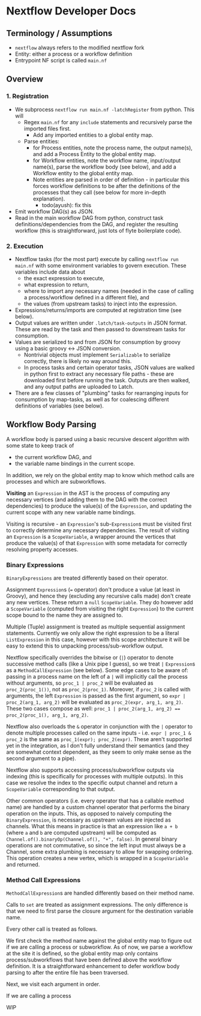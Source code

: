 # Nextflow Developer Docs

## Terminology / Assumptions

* `nextflow` always refers to the modified nextflow fork
* Entity: either a process or a workflow definition
* Entrypoint NF script is called `main.nf`

## Overview

### 1. Registration

* We subprocess `nextflow run main.nf -latchRegister` from python. This will
  * Regex `main.nf` for any `include` statements and recursively parse the imported files first.
    * Add any imported entities to a global entity map.
  * Parse entities:
    * for Process entities, note the process name, the output name(s), and add a Process Entity to the global entity map.
    * for Workflow entities, note the workflow name, input/output name(s),  parse the workflow body (see below), and add a Workflow entity to the global entity map.
    * Note entities are parsed in order of definition - in particular this forces workflow definitions to be after the definitions of the processes that they call (see below for more in-depth explanation).
      * todo(ayush): fix this
* Emit workflow DAG(s) as JSON.
* Read in the main workflow DAG from python, construct task definitions/dependencies from the DAG, and register the resulting workflow (this is straightforward, just lots of flyte boilerplate code).

### 2. Execution

* Nextflow tasks (for the most part) execute by calling `nextflow run main.nf` with some environment variables to govern execution. These variables include data about
  * the exact expression to execute,
  * what expression to return,
  * where to import any necessary names (needed in the case of calling a process/workflow defined in a different file), and
  * the values (from upstream tasks) to inject into the expression.
* Expressions/returns/imports are computed at registration time (see below).
* Output values are written under `.latch/task-outputs` in JSON format. These are read by the task and then passed to downstream tasks for consumption.
* Values are serialized to and from JSON for consumption by groovy using a basic groovy <-> JSON conversion.
  * Nontrivial objects must implement `Serializable` to serialize correctly, there is likely no way around this.
  * In process tasks and certain operator tasks, JSON values are walked in python first to extract any necessary file paths - these are downloaded first before running the task. Outputs are then walked, and any output paths are uploaded to Latch.
* There are a few classes of "plumbing" tasks for rearranging inputs for consumption by map-tasks, as well as for coalescing different definitions of variables (see below).

## Workflow Body Parsing

A workflow body is parsed using a basic recursive descent algorithm with some state to keep track of

* the current workflow DAG, and
* the variable name bindings in the current scope.

In addition, we rely on the global entity map to know which method calls are processes and which are subworkflows.

**Visiting** an `Expression` in the AST is the process of computing any necessary vertices (and adding them to the DAG with the correct dependencies) to produce the value(s) of the `Expression`, and updating the current scope with any new variable name bindings.

Visiting is recursive - an `Expression`'s sub-`Expression`s must be visited first to correctly determine any necessary dependencies. The result of visiting an `Expression` is a `ScopeVariable`, a wrapper around the vertices that produce the value(s) of that `Expression` with some metadata for correctly resolving property accesses.

### Binary Expressions

`BinaryExpressions` are treated differently based on their operator.

Assignment `Expression`s (`=` operator) don't produce a value (at least in Groovy), and hence they (excluding any recursive calls made) don't create any new vertices. These return a `null` `ScopeVariable`. They do however add a `ScopeVariable` (computed from visiting the right `Expression`) to the current scope bound to the name they are assigned to.

Multiple (Tuple) assignment is treated as multiple sequential assignment statements. Currently we only allow the right expression to be a literal `ListExpression` in this case, however with this scope architecture it will be easy to extend this to unpacking process/sub-workflow output.

Nextflow specifically overrides the bitwise or (`|`) operator to denote successive method calls (like a Unix pipe I guess), so we treat `|` `Expression`s as a `MethodCallExpression` (see below). Some edge cases to be aware of: passing in a process name on the left of a `|` will implicitly call the process without arguments, so `proc_1 | proc_2` will be evaluated as `proc_2(proc_1())`, not as `proc_2(proc_1)`. Moreover, if `proc_2` is called with arguments, the left `Expression` is passed as the first argument, so `expr | proc_2(arg_1, arg_2)` will be evaluated as `proc_2(expr, arg_1, arg_2)`. These two cases compose as well: `proc_1 | proc_2(arg_1, arg_2) == proc_2(proc_1(), arg_1, arg_2)`.

Nextflow also overloads the `&` operator in conjunction with the `|` operator to denote multiple processes called on the same inputs - i.e. `expr | proc_1 & proc_2` is the same as `proc_1(expr); proc_2(expr)`. These aren't supported yet in the integration, as I don't fully understand their semantics (and they are somewhat context dependent, as they seem to only make sense as the second argument to a pipe).

Nextflow also supports accessing process/subworkflow outputs via indexing (this is specifically for processes with multiple outputs). In this case we resolve the index to the specific output channel and return a `ScopeVariable` corresponding to that output.

Other common operators (i.e. every operator that has a callable method name) are handled by a custom channel operator that performs the binary operation on the inputs. This, as opposed to naively computing the `BinaryExpression`, is necessary as upstream values are injected as channels. What this means in practice is that an expression like `a + b` (where `a` and `b` are computed upstream) will be computed as `Channel.of().binaryOp(Channel.of(), "+", false)`. In general binary operations are not commutative, so since the left input must always be a Channel, some extra plumbing is necessary to allow for swapping ordering. This operation creates a new vertex, which is wrapped in a `ScopeVariable` and returned.

### Method Call Expressions

`MethodCallExpression`s are handled differently based on their method name.

Calls to `set` are treated as assignment expressions. The only difference is that we need to first parse the closure argument for the destination variable name.

Every other call is treated as follows.

We first check the method name against the global entity map to figure out if we are calling a process or subworkflow. As of now, we parse a workflow at the site it is defined, so the global entity map only contains process/subworkflows that have been defined above the workflow definition. It is a straightforward enhancement to defer workflow body parsing to after the entire file has been traversed.

Next, we visit each argument in order.

If we are calling a process

WIP

